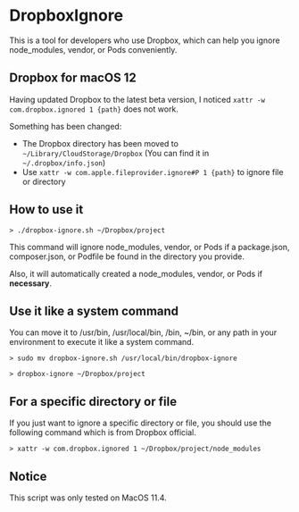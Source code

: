 # DropboxIgnore
This is a tool for developers who use Dropbox,  which can help you ignore node_modules, vendor, or Pods conveniently.


## Dropbox for macOS 12
Having updated Dropbox to the latest beta version, I noticed `xattr -w com.dropbox.ignored 1 {path}` does not work.

Something has been changed:
- The Dropbox directory has been moved to `~/Library/CloudStorage/Dropbox` (You can find it in `~/.dropbox/info.json`)
- Use `xattr -w com.apple.fileprovider.ignore#P 1 {path}` to ignore file or directory


## How to use it
```
> ./dropbox-ignore.sh ~/Dropbox/project
```
This command will ignore node_modules, vendor, or Pods if a package.json, composer.json, or Podfile be found in the directory you provide.

Also, it will automatically created a node_modules, vendor, or Pods if **necessary**.

## Use it like a system command

You can move it to /usr/bin, /usr/local/bin, /bin, ~/bin,  or any path in your environment to execute it like a system command.

```
> sudo mv dropbox-ignore.sh /usr/local/bin/dropbox-ignore

> dropbox-ignore ~/Dropbox/project
```


## For a specific directory or file

If you just want to ignore a specific directory or file, you should use the following command which is from Dropbox official.
```
> xattr -w com.dropbox.ignored 1 ~/Dropbox/project/node_modules
```

## Notice

This script was only tested on MacOS 11.4.
